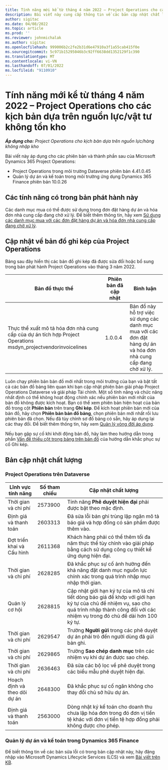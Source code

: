 ```yaml
---
title: Tính năng mới kể từ tháng 4 năm 2022 – Project Operations cho các kịch bản dựa trên nguồn lực/vật tư không tồn kho
description: Bài viết này cung cấp thông tin về các bản cập nhật chất lượng có trong bản phát hành tháng 4 năm 2022 của Microsoft Dynamics 365 Project Operations cho các kịch bản dựa trên nguồn lực/hàng không nhập kho.
author: sigitac
ms.date: 04/08/2022
ms.topic: article
ms.prod: ''
ms.reviewer: johnmichalak
ms.author: sigitac
ms.openlocfilehash: 999006b2c2fe2b31d6e47910a3f1a55cab415f0e
ms.sourcegitcommit: 5c971b15295046b3c92ff6638dd1352129f1c390
ms.translationtype: MT
ms.contentlocale: vi-VN
ms.lasthandoff: 07/01/2022
ms.locfileid: "9110910"
---
```

# <a name="whats-new-april-2022---project-operations-for-resourcenon-stocked-based-scenarios"></a>Tính năng mới kể từ tháng 4 năm 2022 – Project Operations cho các kịch bản dựa trên nguồn lực/vật tư không tồn kho

_**Áp dụng cho:** Project Operations cho kịch bản dựa trên nguồn lực/hàng không nhập kho_

Bài viết này áp dụng cho các phiên bản và thành phần sau của Microsoft Dynamics 365 Project Operations:

- Project Operations trong môi trường Dataverse phiên bản 4.41.0.45
- Quản lý dự án và kế toán trong môi trường ứng dụng Dynamics 365 Finance phiên bản 10.0.26

## <a name="features-included-in-this-release"></a>Các tính năng có trong bản phát hành này

Các danh mục mua có thể được sử dụng trong đơn đặt hàng dự án và hóa đơn nhà cung cấp đang chờ xử lý. Để biết thêm thông tin, hãy xem [Sử dụng các danh mục mua với các đơn đặt hàng dự án và hóa đơn nhà cung cấp đang chờ xử lý](../procurement/configure-procurement-categories.md).

## <a name="project-operations-dual-write-maps-updates"></a>Cập nhật về bản đồ ghi kép của Project Operations

Bảng sau đây hiển thị các bản đồ ghi kép đã được sửa đổi hoặc bổ sung trong bản phát hành Project Operations vào tháng 3 năm 2022.

| Bản đồ thực thể | Phiên bản đã cập nhật | Bình luận |
| -------------- | ------------------- | ------------|
| Thực thể xuất mô tả hóa đơn nhà cung cấp của dự án tích hợp Project Operations msdyn\_projectvendorinvoicelines | 1.0.0.4 | Bản đồ này hỗ trợ việc sử dụng các danh mục mua với các đơn đặt hàng dự án và hóa đơn nhà cung cấp đang chờ xử lý. |

Luôn chạy phiên bản bản đồ mới nhất trong môi trường của bạn và bật tất cả các bản đồ bảng liên quan khi bạn cập nhật phiên bản giải pháp Project Operations Dataverse và giải pháp Tài chính. Một số tính năng và chức năng nhất định có thể không hoạt động chính xác nếu phiên bản mới nhất của bản đồ không được kích hoạt. Bạn có thể xem phiên bản hiện hoạt của bản đồ trong cột **Phiên bản** trên trang **Ghi kép**. Để kích hoạt phiên bản mới của bản đồ, hãy chọn **Phiên bản bản đồ bảng**, chọn phiên bản mới nhất rồi lưu phiên bản đã chọn. Nếu đã tùy chỉnh sơ đồ bảng có sẵn, hãy áp dụng lại các thay đổi. Để biết thêm thông tin, hãy xem [Quản lý vòng đời áp dụng](/dynamics365/fin-ops-core/dev-itpro/data-entities/dual-write/app-lifecycle-management).

Nếu bạn gặp sự cố khi khởi động bản đồ, hãy làm theo hướng dẫn trong phần [Vấn đề thiếu cột trong bảng trên bản đồ](/dynamics365/fin-ops-core/dev-itpro/data-entities/dual-write/dual-write-troubleshooting-finops-upgrades#missing-table-columns-issue-on-maps) của hướng dẫn khắc phục sự cố Ghi kép.

## <a name="quality-updates"></a>Bản cập nhật chất lượng

### <a name="project-operations-on-dataverse"></a>Project Operations trên Dataverse

| Lĩnh vực tính năng | Số tham chiếu | Cập nhật chất lượng |
| ------------ | ---------------- | -------------- |
| Thời gian và chi phí | 2573900 | Tính năng **Phê duyệt hiện đại** phải được bật theo mặc định. |
| Định giá và thanh toán | 2603313 | Đã sửa lỗi bản ghi trùng lặp ngăn mô tả báo giá và hợp đồng có sản phẩm được thêm vào. |
| Đợt triển khai và Cấu hình | 2611368 | Khách hàng phải có thể thêm tối đa năm thực thể tùy chỉnh vào giải pháp bằng cách sử dụng công cụ thiết kế ứng dụng hiện đại. |
| Thời gian và chi phí | 2628285 | Đã khắc phục sự cố ảnh hưởng đến khả năng đặt danh mục nguồn lực chính xác trong quá trình nhập mục nhập thời gian. |
|   Quản lý cơ hội| 2628815 | Cập nhật giới hạn ký tự của mô tả chi tiết dòng báo giá để khớp với giới hạn ký tự của chủ đề nhiệm vụ, sao cho quá trình nhập thành công đối với các nhiệm vụ trong đó chủ đề dài hơn 100 ký tự. |
| Thời gian và chi phí| 2629547 | Trường **Người gửi** trong các phê duyệt dự án phải trỏ đến người dùng đã gửi bản ghi. |
| Thời gian và chi phí| 2629865 | Trường **Sao chép danh mục** trên các nhiệm vụ khi dự án được sao chép. |
| Thời gian và chi phí| 2636463 | Đã sửa các bộ lọc về phê duyệt trong các biểu mẫu phê duyệt hiện đại. |
| Hoạch định và theo dõi dự án | 2648300 | Đã khắc phục sự cố ngăn không cho thay đổi chủ sở hữu dự án. |
| Định giá và thanh toán | 2563000 | Dòng nhật ký kế toán cho doanh thu chưa lập hóa đơn trong đó đơn vị tiền tệ khác với đơn vị tiền tệ hợp đồng phải không được cho phép. |

### <a name="project-management-and-accounting-in-dynamics-365-finance"></a>Quản lý dự án và kế toán trong Dynamics 365 Finance

Để biết thông tin về các bản sửa lỗi có trong bản cập nhật này, hãy đăng nhập vào Microsoft Dynamics Lifecycle Services (LCS) và xem [Bài viết trên KB](https://fix.lcs.dynamics.com/Issue/Details?bugId=662864).
